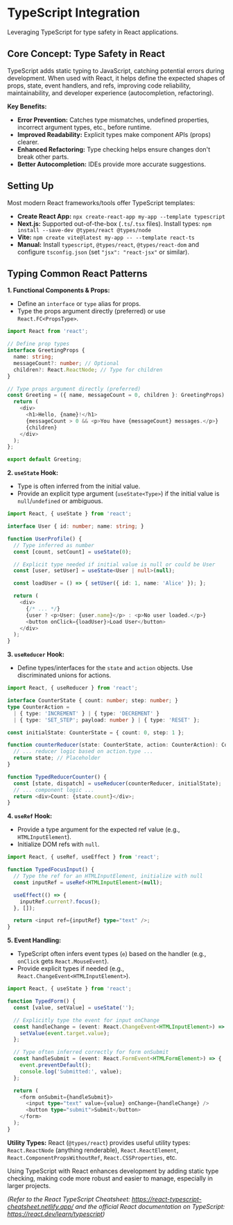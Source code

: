 # TypeScript Integration

Leveraging TypeScript for type safety in React applications.

## Core Concept: Type Safety in React

TypeScript adds static typing to JavaScript, catching potential errors during development. When used with React, it helps define the expected shapes of props, state, event handlers, and refs, improving code reliability, maintainability, and developer experience (autocompletion, refactoring).

**Key Benefits:**

*   **Error Prevention:** Catches type mismatches, undefined properties, incorrect argument types, etc., before runtime.
*   **Improved Readability:** Explicit types make component APIs (props) clearer.
*   **Enhanced Refactoring:** Type checking helps ensure changes don't break other parts.
*   **Better Autocompletion:** IDEs provide more accurate suggestions.

## Setting Up

Most modern React frameworks/tools offer TypeScript templates:

*   **Create React App:** `npx create-react-app my-app --template typescript`
*   **Next.js:** Supported out-of-the-box (`.ts`/`.tsx` files). Install types: `npm install --save-dev @types/react @types/node`
*   **Vite:** `npm create vite@latest my-app -- --template react-ts`
*   **Manual:** Install `typescript`, `@types/react`, `@types/react-dom` and configure `tsconfig.json` (set `"jsx": "react-jsx"` or similar).

## Typing Common React Patterns

**1. Functional Components & Props:**

*   Define an `interface` or `type` alias for props.
*   Type the props argument directly (preferred) or use `React.FC<PropsType>`.

```typescript
import React from 'react';

// Define prop types
interface GreetingProps {
  name: string;
  messageCount?: number; // Optional
  children?: React.ReactNode; // Type for children
}

// Type props argument directly (preferred)
const Greeting = ({ name, messageCount = 0, children }: GreetingProps) => {
  return (
    <div>
      <h1>Hello, {name}!</h1>
      {messageCount > 0 && <p>You have {messageCount} messages.</p>}
      {children}
    </div>
  );
};

export default Greeting;
```

**2. `useState` Hook:**

*   Type is often inferred from the initial value.
*   Provide an explicit type argument (`useState<Type>`) if the initial value is `null`/`undefined` or ambiguous.

```typescript
import React, { useState } from 'react';

interface User { id: number; name: string; }

function UserProfile() {
  // Type inferred as number
  const [count, setCount] = useState(0);

  // Explicit type needed if initial value is null or could be User
  const [user, setUser] = useState<User | null>(null);

  const loadUser = () => { setUser({ id: 1, name: 'Alice' }); };

  return (
    <div>
      {/* ... */}
      {user ? <p>User: {user.name}</p> : <p>No user loaded.</p>}
      <button onClick={loadUser}>Load User</button>
    </div>
  );
}
```

**3. `useReducer` Hook:**

*   Define types/interfaces for the `state` and `action` objects. Use discriminated unions for actions.

```typescript
import React, { useReducer } from 'react';

interface CounterState { count: number; step: number; }
type CounterAction =
  | { type: 'INCREMENT' } | { type: 'DECREMENT' }
  | { type: 'SET_STEP'; payload: number } | { type: 'RESET' };

const initialState: CounterState = { count: 0, step: 1 };

function counterReducer(state: CounterState, action: CounterAction): CounterState {
  // ... reducer logic based on action.type ...
  return state; // Placeholder
}

function TypedReducerCounter() {
  const [state, dispatch] = useReducer(counterReducer, initialState);
  // ... component logic ...
  return <div>Count: {state.count}</div>;
}
```

**4. `useRef` Hook:**

*   Provide a type argument for the expected ref value (e.g., `HTMLInputElement`).
*   Initialize DOM refs with `null`.

```typescript
import React, { useRef, useEffect } from 'react';

function TypedFocusInput() {
  // Type the ref for an HTMLInputElement, initialize with null
  const inputRef = useRef<HTMLInputElement>(null);

  useEffect(() => {
    inputRef.current?.focus();
  }, []);

  return <input ref={inputRef} type="text" />;
}
```

**5. Event Handling:**

*   TypeScript often infers event types (`e`) based on the handler (e.g., `onClick` gets `React.MouseEvent`).
*   Provide explicit types if needed (e.g., `React.ChangeEvent<HTMLInputElement>`).

```typescript
import React, { useState } from 'react';

function TypedForm() {
  const [value, setValue] = useState('');

  // Explicitly type the event for input onChange
  const handleChange = (event: React.ChangeEvent<HTMLInputElement>) => {
    setValue(event.target.value);
  };

  // Type often inferred correctly for form onSubmit
  const handleSubmit = (event: React.FormEvent<HTMLFormElement>) => {
    event.preventDefault();
    console.log('Submitted:', value);
  };

  return (
    <form onSubmit={handleSubmit}>
      <input type="text" value={value} onChange={handleChange} />
      <button type="submit">Submit</button>
    </form>
  );
}
```

**Utility Types:** React (`@types/react`) provides useful utility types: `React.ReactNode` (anything renderable), `React.ReactElement`, `React.ComponentPropsWithoutRef`, `React.CSSProperties`, etc.

Using TypeScript with React enhances development by adding static type checking, making code more robust and easier to manage, especially in larger projects.

*(Refer to the React TypeScript Cheatsheet: https://react-typescript-cheatsheet.netlify.app/ and the official React documentation on TypeScript: https://react.dev/learn/typescript)*
